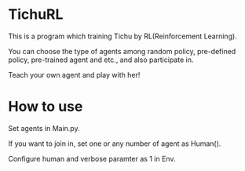 # TichuRL

This is a program which training Tichu by RL(Reinforcement Learning).

You can choose the type of agents among random policy, pre-defined policy, pre-trained agent and etc.,
and also participate in.

Teach your own agent and play with her!

# How to use
Set agents in Main.py.

If you want to join in, set one or any number of agent as Human().

Configure human and verbose paramter as 1 in Env.
